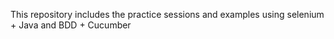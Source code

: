 This repository includes the practice sessions and examples using selenium + Java and BDD + Cucumber 
